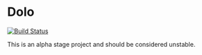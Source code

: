 # Dolo

[![Build Status](https://travis-ci.org/EconForge/Dolo.jl.svg?branch=master)](https://travis-ci.org/EconForge/Dolo.jl)


This is an alpha stage project and should be considered unstable.
